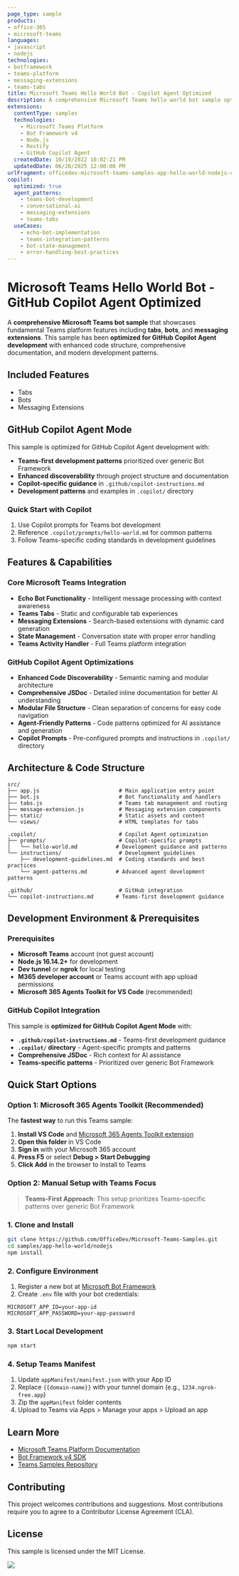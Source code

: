```yaml
---
page_type: sample
products:
- office-365
- microsoft-teams
languages:
- javascript
- nodejs
technologies:
- botframework
- teams-platform
- messaging-extensions
- teams-tabs
title: Microsoft Teams Hello World Bot - Copilot Agent Optimized
description: A comprehensive Microsoft Teams hello world bot sample optimized for GitHub Copilot Agent development, featuring advanced bot functionality, tabs, and messaging extensions with modern JavaScript patterns.
extensions:
  contentType: samples
  technologies:
    - Microsoft Teams Platform
    - Bot Framework v4
    - Node.js
    - Restify
    - GitHub Copilot Agent
  createdDate: 10/19/2022 10:02:21 PM
  updatedDate: 06/26/2025 12:00:00 PM
urlFragment: officedev-microsoft-teams-samples-app-hello-world-nodejs-copilot-optimized
copilot:
  optimized: true
  agent_patterns:
    - teams-bot-development
    - conversational-ai
    - messaging-extensions
    - teams-tabs
  useCases:
    - echo-bot-implementation
    - teams-integration-patterns
    - bot-state-management
    - error-handling-best-practices
---
```


# Microsoft Teams Hello World Bot - GitHub Copilot Agent Optimized

A **comprehensive Microsoft Teams bot sample** that showcases fundamental Teams platform features including **tabs**, **bots**, and **messaging extensions**. This sample has been **optimized for GitHub Copilot Agent development** with enhanced code structure, comprehensive documentation, and modern development patterns.

## Included Features
* Tabs
* Bots
* Messaging Extensions

## GitHub Copilot Agent Mode

This sample is optimized for GitHub Copilot Agent development with:

- **Teams-first development patterns** prioritized over generic Bot Framework
- **Enhanced discoverability** through project structure and documentation
- **Copilot-specific guidance** in `.github/copilot-instructions.md`
- **Development patterns** and examples in `.copilot/` directory

### Quick Start with Copilot
1. Use Copilot prompts for Teams bot development
2. Reference `.copilot/prompts/hello-world.md` for common patterns
3. Follow Teams-specific coding standards in development guidelines

## Features & Capabilities

### Core Microsoft Teams Integration
- **Echo Bot Functionality** - Intelligent message processing with context awareness
- **Teams Tabs** - Static and configurable tab experiences  
- **Messaging Extensions** - Search-based extensions with dynamic card generation
- **State Management** - Conversation state with proper error handling
- **Teams Activity Handler** - Full Teams platform integration

### GitHub Copilot Agent Optimizations
- **Enhanced Code Discoverability** - Semantic naming and modular architecture
- **Comprehensive JSDoc** - Detailed inline documentation for better AI understanding
- **Modular File Structure** - Clean separation of concerns for easy code navigation
- **Agent-Friendly Patterns** - Code patterns optimized for AI assistance and generation
- **Copilot Prompts** - Pre-configured prompts and instructions in `.copilot/` directory

## Architecture & Code Structure

```
src/
├── app.js                         # Main application entry point
├── bot.js                         # Bot functionality and handlers
├── tabs.js                        # Teams tab management and routing
├── message-extension.js           # Messaging extension components
├── static/                        # Static assets and content
└── views/                         # HTML templates for tabs

.copilot/                          # Copilot Agent optimization
├── prompts/                       # Copilot-specific prompts
│   └── hello-world.md            # Development guidance and patterns
└── instructions/                  # Development guidelines
    ├── development-guidelines.md  # Coding standards and best practices
    └── agent-patterns.md         # Advanced agent development patterns

.github/                           # GitHub integration
└── copilot-instructions.md       # Teams-first development guidance
```

## Development Environment & Prerequisites

### Prerequisites
- **Microsoft Teams** account (not guest account)
- **Node.js 16.14.2+** for development
- **Dev tunnel** or **ngrok** for local testing
- **M365 developer account** or Teams account with app upload permissions
- **Microsoft 365 Agents Toolkit for VS Code** (recommended)

### GitHub Copilot Integration
This sample is **optimized for GitHub Copilot Agent Mode** with:
- **`.github/copilot-instructions.md`** - Teams-first development guidance
- **`.copilot/` directory** - Agent-specific prompts and patterns
- **Comprehensive JSDoc** - Rich context for AI assistance
- **Teams-specific patterns** - Prioritized over generic Bot Framework

## Quick Start Options

### Option 1: Microsoft 365 Agents Toolkit (Recommended)

The **fastest way** to run this Teams sample:

1. **Install VS Code** and [Microsoft 365 Agents Toolkit extension](https://marketplace.visualstudio.com/items?itemName=TeamsDevApp.ms-teams-vscode-extension)
2. **Open this folder** in VS Code
3. **Sign in** with your Microsoft 365 account
4. **Press F5** or select **Debug > Start Debugging**
5. **Click Add** in the browser to install to Teams

### Option 2: Manual Setup with Teams Focus

> **Teams-First Approach**: This setup prioritizes Teams-specific patterns over generic Bot Framework

### 1. Clone and Install
```bash
git clone https://github.com/OfficeDev/Microsoft-Teams-Samples.git
cd samples/app-hello-world/nodejs
npm install
```

### 2. Configure Environment
1. Register a new bot at [Microsoft Bot Framework](https://dev.botframework.com/bots/new)
2. Create `.env` file with your bot credentials:
```
MICROSOFT_APP_ID=your-app-id
MICROSOFT_APP_PASSWORD=your-app-password
```

### 3. Start Local Development
```bash
npm start
```

### 4. Setup Teams Manifest
1. Update `appManifest/manifest.json` with your App ID
2. Replace `{{domain-name}}` with your tunnel domain (e.g., `1234.ngrok-free.app`)
3. Zip the `appManifest` folder contents
4. Upload to Teams via Apps > Manage your apps > Upload an app

## Learn More

- [Microsoft Teams Platform Documentation](https://docs.microsoft.com/microsoftteams/platform/)
- [Bot Framework v4 SDK](https://docs.microsoft.com/azure/bot-service/)
- [Teams Samples Repository](https://github.com/OfficeDev/Microsoft-Teams-Samples)

## Contributing

This project welcomes contributions and suggestions. Most contributions require you to agree to a Contributor License Agreement (CLA).

## License

This sample is licensed under the MIT License.

<img src="https://pnptelemetry.azurewebsites.net/microsoft-teams-samples/samples/app-hello-world-nodejs" />
